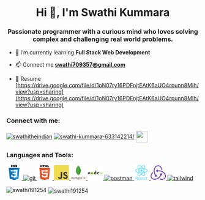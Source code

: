 <h1 align="center">Hi 👋, I'm Swathi Kummara</h1>
<h3 align="center">Passionate programmer with a curious mind who loves solving complex and challenging real world problems.</h3>

- 🌱 I’m currently learning **Full Stack Web Development**



- 📫 Connect me **swathi709357@gmail.com**

- 📄 Resume [https://drive.google.com/file/d/1oN07ry16PDFnjtEAtK6aUO4rpunn8MIh/view?usp=sharing](https://drive.google.com/file/d/1oN07ry16PDFnjtEAtK6aUO4rpunn8MIh/view?usp=sharing)
 
<h3 align="left">Connect with me:</h3>
<p align="left">
<a href="https://twitter.com/swathitheindian" target="blank"><img align="center" src="https://raw.githubusercontent.com/rahuldkjain/github-profile-readme-generator/master/src/images/icons/Social/twitter.svg" alt="swathitheindian" height="30" width="40" /></a>
<a href="https://linkedin.com/in/swathi-kummara-633142214/" target="blank"><img align="center" src="https://raw.githubusercontent.com/rahuldkjain/github-profile-readme-generator/master/src/images/icons/Social/linked-in-alt.svg" alt="swathi-kummara-633142214/" height="30" width="40" /></a>
   <a href="https://swathi191254.github.io/portfolio2/index.html"><img width=30px; height=30px;target="blank" align="center" src="https://encrypted-tbn0.gstatic.com/images?q=tbn:ANd9GcQQ4dHCDBxkvJDHMT3eRRint1-CbP48-97sFAmpe3oOHwQ2qlUA1lSk1NdYrD6EXyGSBfA&usqp=CAU"></a>

</p>

<h3 align="left">Languages and Tools:</h3>
<p align="left"> <a href="https://www.w3schools.com/css/" target="_blank" rel="noreferrer"> <img src="https://raw.githubusercontent.com/devicons/devicon/master/icons/css3/css3-original-wordmark.svg" alt="css3" width="40" height="40"/> </a>  <a href="https://git-scm.com/" target="_blank" rel="noreferrer"> <img src="https://www.vectorlogo.zone/logos/git-scm/git-scm-icon.svg" alt="git" width="40" height="40"/> </a> <a href="https://www.w3.org/html/" target="_blank" rel="noreferrer"> <img src="https://raw.githubusercontent.com/devicons/devicon/master/icons/html5/html5-original-wordmark.svg" alt="html5" width="40" height="40"/> </a> <a href="https://developer.mozilla.org/en-US/docs/Web/JavaScript" target="_blank" rel="noreferrer"> <img src="https://raw.githubusercontent.com/devicons/devicon/master/icons/javascript/javascript-original.svg" alt="javascript" width="40" height="40"/> </a> <a href="https://www.mongodb.com/" target="_blank" rel="noreferrer"> <img src="https://raw.githubusercontent.com/devicons/devicon/master/icons/mongodb/mongodb-original-wordmark.svg" alt="mongodb" width="40" height="40"/> </a> <a href="https://nodejs.org" target="_blank" rel="noreferrer"> <img src="https://raw.githubusercontent.com/devicons/devicon/master/icons/nodejs/nodejs-original-wordmark.svg" alt="nodejs" width="40" height="40"/> </a> <a href="https://postman.com" target="_blank" rel="noreferrer"> <img src="https://www.vectorlogo.zone/logos/getpostman/getpostman-icon.svg" alt="postman" width="40" height="40"/> </a> <a href="https://reactjs.org/" target="_blank" rel="noreferrer"> <img src="https://raw.githubusercontent.com/devicons/devicon/master/icons/react/react-original-wordmark.svg" alt="react" width="40" height="40"/> </a> <a href="https://redux.js.org" target="_blank" rel="noreferrer"> <img src="https://raw.githubusercontent.com/devicons/devicon/master/icons/redux/redux-original.svg" alt="redux" width="40" height="40"/> </a> <a href="https://tailwindcss.com/" target="_blank" rel="noreferrer"> <img src="https://www.vectorlogo.zone/logos/tailwindcss/tailwindcss-icon.svg" alt="tailwind" width="40" height="40"/> </a> </p>

<p><img align="left" src="https://github-readme-stats.vercel.app/api/top-langs?username=swathi191254&show_icons=true&locale=en&layout=compact" alt="swathi191254" /></p>

<p>&nbsp;<img align="center" src="https://github-readme-stats.vercel.app/api?username=swathi191254&show_icons=true&locale=en" alt="swathi191254" /></p>
